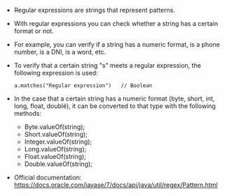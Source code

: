 - Regular expressions are strings that represent patterns.
- With regular expressions you can check whether a string has a certain format or not.
- For example, you can verify if a string has a numeric format, is a phone number, is a DNI, is a word, etc.

- To verify that a certain string "s" meets a regular expression, the following expression is used:
    ```
    a.matches("Regular expression")   // Boolean
    ```
    
- In the case that a certain string has a numeric format (byte, short, int, long, float, doublé), it can be converted to that type with the following methods:
    * Byte.valueOf(string);
    * Short.valueOf(string);
    * Integer.valueOf(string);
    * Long.valueOf(string);
    * Float.valueOf(string);
    * Double.valueOf(string);


- Official documentation: https://docs.oracle.com/javase/7/docs/api/java/util/regex/Pattern.html